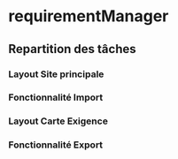 # requirementManager

## Repartition des tâches
### Layout Site principale
### Fonctionnalité Import
### Layout Carte Exigence
### Fonctionnalité Export
